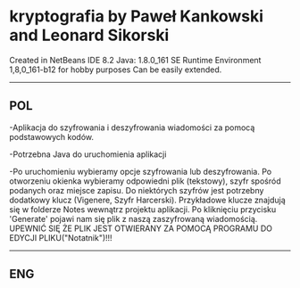 # kryptografia by Paweł Kankowski and Leonard Sikorski

Created in NetBeans IDE 8.2 Java: 1.8.0_161 SE Runtime Environment 1,8,0_161-b12 for hobby purposes
Can be easily extended.


------------------------------------------------------------------------------------------------
POL
------------------------------------------------------------------------------------------------
-Aplikacja do szyfrowania i deszyfrowania wiadomości za pomocą podstawowych kodów.

-Potrzebna Java do uruchomienia aplikacji


-Po uruchomieniu wybieramy opcje szyfrowania lub deszyfrowania. Po otworzeniu okienka wybieramy odpowiedni plik (tekstowy), szyfr spośród podanych oraz miejsce zapisu. Do niektórych szyfrów jest potrzebny dodatkowy klucz (Vigenere, Szyfr Harcerski). Przykładowe klucze znajdują się w folderze Notes wewnątrz projektu aplikacji. Po kliknięciu przycisku 'Generate' pojawi nam się plik z naszą zaszyfrowaną wiadomością. UPEWNIĆ SIĘ ŻE PLIK JEST OTWIERANY ZA POMOCĄ PROGRAMU DO EDYCJI PLIKU("Notatnik")!!!


-------------------------------------------------------------------------------------------------
ENG
-------------------------------------------------------------------------------------------------





